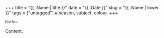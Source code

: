 +++
title = "{{ .Name | title }}"
date = "{{ .Date }}"
slug = "{{ .Name | lower }}"
tags = ["untagged"] # season, subject, colour.
+++

```
Haiku.
```

<!--more-->

Content.
